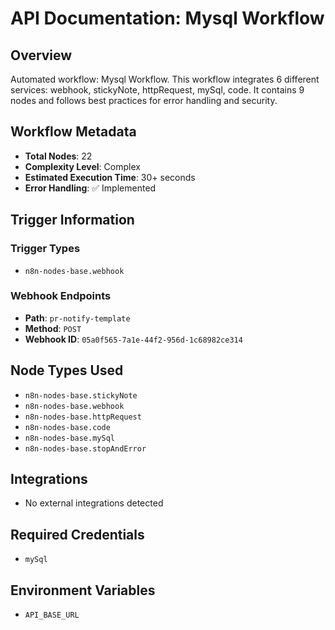 # API Documentation: Mysql Workflow

## Overview
Automated workflow: Mysql Workflow. This workflow integrates 6 different services: webhook, stickyNote, httpRequest, mySql, code. It contains 9 nodes and follows best practices for error handling and security.

## Workflow Metadata
- **Total Nodes**: 22
- **Complexity Level**: Complex
- **Estimated Execution Time**: 30+ seconds
- **Error Handling**: ✅ Implemented

## Trigger Information
### Trigger Types
- `n8n-nodes-base.webhook`

### Webhook Endpoints
- **Path**: `pr-notify-template`
- **Method**: `POST`
- **Webhook ID**: `05a0f565-7a1e-44f2-956d-1c68982ce314`


## Node Types Used
- `n8n-nodes-base.stickyNote`
- `n8n-nodes-base.webhook`
- `n8n-nodes-base.httpRequest`
- `n8n-nodes-base.code`
- `n8n-nodes-base.mySql`
- `n8n-nodes-base.stopAndError`

## Integrations
- No external integrations detected

## Required Credentials
- `mySql`

## Environment Variables
- `API_BASE_URL`
